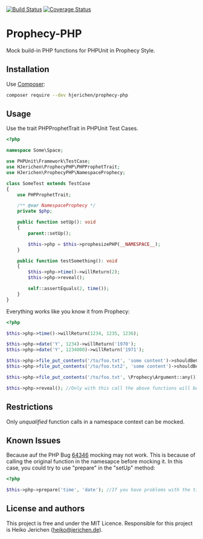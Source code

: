 [![Build Status](https://travis-ci.org/hjerichen/prophecy-php.svg?branch=master)](https://travis-ci.org/hjerichen/prophecy-php)
[![Coverage Status](https://coveralls.io/repos/github/hjerichen/prophecy-php/badge.svg?branch=master)](https://coveralls.io/github/hjerichen/prophecy-php?branch=master)

# Prophecy-PHP
Mock build-in PHP functions for PHPUnit in Prophecy Style.

## Installation
Use [Composer](https://getcomposer.org/):
```sh
composer require --dev hjerichen/prophecy-php
```

## Usage
Use the trait PHPProphetTrait in PHPUnit Test Cases.
```php
<?php

namespace Some\Space;

use PHPUnit\Framework\TestCase;
use HJerichen\ProphecyPHP\PHPProphetTrait;
use HJerichen\ProphecyPHP\NamespaceProphecy;

class SomeTest extends TestCase
{
    use PHPProphetTrait;

    /** @var NamespaceProphecy */
    private $php;

    public function setUp(): void
    {
        parent::setUp();

        $this->php = $this->prophesizePHP(__NAMESPACE__);
    }

    public function testSomething(): void
    {
        $this->php->time()->willReturn(2);
        $this->php->reveal();

        self::assertEquals(2, time());
    }
}
```

Everything works like you know it from Prophecy:
```php
<?php

$this->php->time()->willReturn(1234, 1235, 1236);

$this->php->date('Y', 1234)->willReturn('1970');
$this->php->date('Y', 1234000)->willReturn('1971');

$this->php->file_put_contents('/to/foo.txt', 'some content')->shouldBeCalledOnce();
$this->php->file_put_contents('/to/foo.txt2', 'some content')->shouldBeCalledOnce();

$this->php->file_put_contents('/to/foo.txt', \Prophecy\Argument::any())->shouldNotBeCalled();

$this->php->reveal(); //Only with this call the above functions will be mocked.
```

## Restrictions

Only *unqualified* function calls in a namespace context can be mocked.

## Known Issues

Because auf the PHP Bug [64346](https://bugs.php.net/bug.php?id=64346) mocking may not work. This is because of calling the original function in the namesapce before mocking it.
In this case, you could try to use "prepare" in the "setUp" method:
```php
<?php

$this->php->prepare('time', 'date'); //If you have problems with the time and date functions.
```

## License and authors

This project is free and under the MIT Licence.
Responsible for this project is Heiko Jerichen (heiko@jerichen.de).